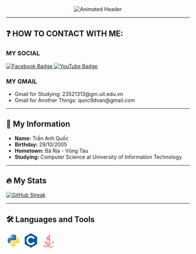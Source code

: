 <div id="header" align="center">
  <img src="https://media.giphy.com/media/KyIaRm6jYlAGyJ86zH/giphy-downsized.gif" width="500" alt="Animated Header"/>
</div>

<hr/>

<section>
  <h2>❓ HOW TO CONTACT WITH ME:</h2>

  <h3>MY SOCIAL</h3>
  <div id="badges" align="left">
    <a href="https://www.facebook.com/profile.php?id=100030206527942">
      <img src="https://img.shields.io/badge/FaceBook-blue?style=for-the-badge&logo=Facebook&logoColor=white" alt="Facebook Badge"/>
    </a>
    <a href="https://www.youtube.com/channel/UCkL-qp-HShh4lLkcrm-Ur6g">
      <img src="https://img.shields.io/badge/YouTube-red?style=for-the-badge&logo=youtube&logoColor=white" alt="YouTube Badge"/>
    </a>
  </div>

  <h3>MY GMAIL</h3>
  <ul>
    <li>Gmail for Studying: 23521313@gm.uit.edu.vn</li>
    <li>Gmail for Another Things: quoc9dvan@gmail.com</li>
  </ul>
</section>

<hr/>

<section>
  <h2>🚀 My Information</h2>
  <ul>
    <li><strong>Name:</strong> Trần Anh Quốc</li>
    <li><strong>Birthday:</strong> 29/10/2005</li>
    <li><strong>Hometown:</strong> Bà Rịa - Vũng Tàu</li>
    <li><strong>Studying:</strong> Computer Science at University of Information Technology</li>
  </ul>
</section>

<hr/>

<section>
  <h2>🔥 My Stats</h2>
  <a href="https://git.io/streak-stats">
    <img src="https://streak-stats.demolab.com/?user=TranAnhQuoc23521313" alt="GitHub Streak"/>
  </a>
</section>

<hr/>

<section>
  <h2>🛠 Languages and Tools</h2>
  <div>
    <img src="https://github.com/devicons/devicon/blob/master/icons/python/python-original.svg" title="Python" alt="Python" width="40" height="40"/>&nbsp;
    <img src="https://github.com/devicons/devicon/blob/master/icons/c/c-plain.svg" title="C" alt="C" width="40" height="40"/>&nbsp;
    <img src="https://github.com/devicons/devicon/blob/master/icons/java/java-plain.svg" title="Java" alt="Java" width="40" height="40"/>&nbsp;
  </div>
</section>
